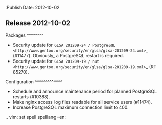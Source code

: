 :Publish Date: 2012-10-02

Release 2012-10-02
------------------

Packages
^^^^^^^^

* Security update for `GLSA 201209-24 / PostgreSQL
  <http://www.gentoo.org/security/en/glsa/glsa-201209-24.xml>`_ (#11477).
  Obviously, a PostgreSQL restart is required.
* Security update for `GLSA 201209-19 / nut
  <http://www.gentoo.org/security/en/glsa/glsa-201209-19.xml>`_ (RT 85270).


Configuration
^^^^^^^^^^^^^

* Schedule and announce maintenance period for planned PostgreSQL restarts
  (#10388).
* Make nginx access log files readable for all service users (#11474).
* Increase PostgreSQL maximum connection limit to 400.


.. vim: set spell spelllang=en:
